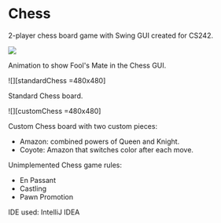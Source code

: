 # Chess
2-player chess board game with Swing GUI created for CS242.

![][foolsmateChess]

Animation to show Fool's Mate in the Chess GUI.

![][standardChess =480x480]

Standard Chess board.

![][customChess =480x480]

Custom Chess board with two custom pieces:
* Amazon: combined powers of Queen and Knight.
* Coyote: Amazon that switches color after each move.

Unimplemented Chess game rules:
* En Passant
* Castling
* Pawn Promotion

IDE used: IntelliJ IDEA

[standardChess]: https://github.com/SunayaShivakumar/Chess/blob/master/screencaps/standard.png
[customChess]: https://github.com/SunayaShivakumar/Chess/blob/master/screencaps/custom.png
[foolsmateChess]: https://github.com/SunayaShivakumar/Chess/blob/master/screencaps/foolsmate.gif
